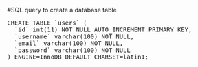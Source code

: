 #SQL query to create a database table

<pre>
CREATE TABLE `users` (
  `id` int(11) NOT NULL AUTO_INCREMENT PRIMARY KEY,
  `username` varchar(100) NOT NULL,
  `email` varchar(100) NOT NULL,
  `password` varchar(100) NOT NULL
) ENGINE=InnoDB DEFAULT CHARSET=latin1;
</pre>

